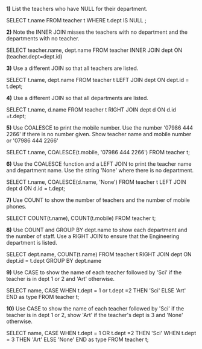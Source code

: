 __1)__ List the teachers who have NULL for their department.

SELECT t.name
FROM teacher t
WHERE t.dept IS NULL ;

__2)__ Note the INNER JOIN misses the teachers with no department and the departments with no teacher.

SELECT teacher.name, dept.name
 FROM teacher INNER JOIN dept
           ON (teacher.dept=dept.id)

__3)__ Use a different JOIN so that all teachers are listed.

SELECT t.name, dept.name
FROM teacher t LEFT JOIN dept ON dept.id = t.dept;

__4)__ Use a different JOIN so that all departments are listed.

SELECT t.name, d.name
FROM teacher t RIGHT JOIN dept d ON d.id =t.dept;

__5)__ Use COALESCE to print the mobile number. Use the number '07986 444 2266' if there is no number given. Show teacher name and mobile number or '07986 444 2266'

SELECT t.name, COALESCE(t.mobile,  '07986 444 2266')
FROM teacher t;

__6)__ Use the COALESCE function and a LEFT JOIN to print the teacher name and department name. Use the string 'None' where there is no department.

SELECT t.name, COALESCE(d.name, 'None')
FROM teacher t LEFT JOIN dept d ON d.id = t.dept;

__7)__ Use COUNT to show the number of teachers and the number of mobile phones.

SELECT COUNT(t.name), COUNT(t.mobile)
FROM teacher t;

__8)__ Use COUNT and GROUP BY dept.name to show each department and the number of staff. Use a RIGHT JOIN to ensure that the Engineering department is listed.

SELECT dept.name, COUNT(t.name)
FROM teacher t RIGHT JOIN dept ON dept.id = t.dept
GROUP BY dept.name

__9)__ Use CASE to show the name of each teacher followed by 'Sci' if the teacher is in dept 1 or 2 and 'Art' otherwise.

SELECT name,
CASE
WHEN t.dept = 1 or t.dept =2 THEN 'Sci' ELSE 'Art'
END as type
FROM teacher t;

__10)__ Use CASE to show the name of each teacher followed by 'Sci' if the teacher is in dept 1 or 2, show 'Art' if the teacher's dept is 3 and 'None' otherwise.

SELECT name,
CASE
WHEN t.dept = 1 OR t.dept =2 THEN 'Sci'
WHEN t.dept = 3 THEN 'Art'
ELSE 'None'
END as type
FROM teacher t;
